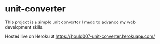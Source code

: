 # unit-converter
This project is a simple unit converter I made to advance my web development skills. 

Hosted live on Heroku at https://jhould007-unit-converter.herokuapp.com/
